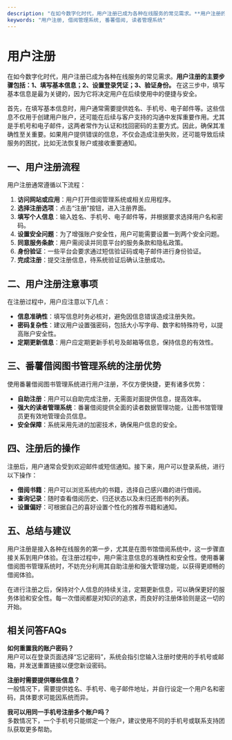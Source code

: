 ```yaml
---
description: "在如今数字化时代，用户注册已成为各种在线服务的常见需求。**用户注册的主要步骤包括：1、填写基本信息；2、设置登录凭证；3、验证身份。** 在这三步中，填写基本信息是最为关键的，因为它将决定用户在后续使用中的便捷与安全。"
keywords: "用户注册, 借阅管理系统, 番薯借阅, 读者管理系统"
---
```

# 用户注册

在如今数字化时代，用户注册已成为各种在线服务的常见需求。**用户注册的主要步骤包括：1、填写基本信息；2、设置登录凭证；3、验证身份。** 在这三步中，填写基本信息是最为关键的，因为它将决定用户在后续使用中的便捷与安全。

首先，在填写基本信息时，用户通常需要提供姓名、手机号、电子邮件等。这些信息不仅用于创建用户账户，还可能在后续与客户支持的沟通中发挥重要作用。尤其是手机号和电子邮件，这两者常作为认证和找回密码的主要方式。因此，确保其准确性至关重要。如果用户提供错误的信息，不仅会造成注册失败，还可能导致后续服务的困扰，比如无法恢复账户或接收重要通知。

## 一、用户注册流程

用户注册通常遵循以下流程：

1. **访问网站或应用**：用户打开借阅管理系统或相关应用程序。
2. **选择注册选项**：点击“注册”按钮，进入注册界面。
3. **填写个人信息**：输入姓名、手机号、电子邮件等，并根据要求选择用户名和密码。
4. **设置安全问题**：为了增强账户安全性，用户可能需要设置一到两个安全问题。
5. **同意服务条款**：用户需阅读并同意平台的服务条款和隐私政策。
6. **身份验证**：一些平台会要求通过短信验证码或电子邮件进行身份验证。
7. **完成注册**：提交注册信息，待系统验证后确认注册成功。

## 二、用户注册注意事项

在注册过程中，用户应注意以下几点：

- **信息准确性**：填写信息时务必核对，避免因信息错误造成注册失败。
- **密码复杂性**：建议用户设置强密码，包括大小写字母、数字和特殊符号，以提高账户安全性。
- **定期更新信息**：用户应定期更新手机号及邮箱等信息，保持信息的有效性。

## 三、番薯借阅图书管理系统的注册优势

使用番薯借阅图书管理系统进行用户注册，不仅方便快捷，更有诸多优势：

- **自助注册**：用户可以自助完成注册，无需面对面提供信息，提高效率。
- **强大的读者管理系统**：番薯借阅提供全面的读者数据管理功能，让图书馆管理员更有效地管理会员信息。
- **安全保障**：系统采用先进的加密技术，确保用户信息的安全。

## 四、注册后的操作

注册后，用户通常会受到欢迎邮件或短信通知。接下来，用户可以登录系统，进行以下操作：

- **借阅书籍**：用户可以浏览系统内的书籍，选择自己感兴趣的进行借阅。
- **查询记录**：随时查看借阅历史、归还状态以及未归还图书的列表。
- **设置偏好**：可根据自己的喜好设置个性化的推荐书籍和通知。

## 五、总结与建议

用户注册是接入各种在线服务的第一步，尤其是在图书馆借阅系统中，这一步骤直接关系到用户体验。在注册过程中，用户需注意信息的准确性和安全性。使用番薯借阅图书管理系统时，不妨充分利用其自助注册和强大管理功能，以获得更顺畅的借阅体验。

在进行注册之后，保持对个人信息的持续关注，定期更新信息，可以确保更好的服务体验和安全性。每一次借阅都是对知识的追求，而良好的注册体验则是这一切的开始。

## 相关问答FAQs

**如何重置我的账户密码？**  
用户可以在登录页面选择“忘记密码”，系统会指引您输入注册时使用的手机号或邮箱，并发送重置链接以便您新设密码。

**注册时需要提供哪些信息？**  
一般情况下，需要提供姓名、手机号、电子邮件地址，并自行设定一个用户名和密码，具体要求可能因系统而异。

**我可以用同一手机号注册多个账户吗？**  
多数情况下，一个手机号只能绑定一个账户，建议使用不同的手机号或联系支持团队获取更多帮助。
